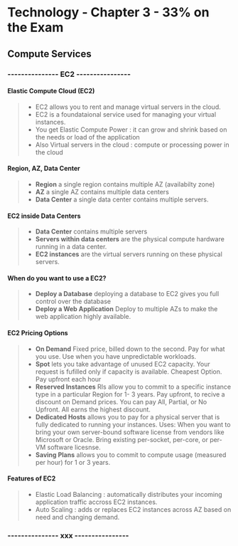 # Technology - Chapter 3 - 33% on the Exam 

## Compute Services 
### --------------- EC2 ----------------
#### Elastic Compute Cloud (EC2) 
> * EC2 allows you to rent and manage virtual servers in the cloud. <br/> 
> * EC2 is a foundataional service used for managing your virtual instances. 
> * You get Elastic Compute Power : it can grow and shrink based on the needs or load of the application <br/> 
> * Also Virtual servers in the cloud : compute or processing power in the cloud 

#### Region, AZ, Data Center  
> * **Region** a single region contains multiple AZ (availabilty zone) 
> * **AZ** a single AZ contains multiple data centers
> * **Data Center** a single data center contains multiple servers.

#### EC2 inside Data Centers
> * **Data Center** contains multiple servers 
> * **Servers within data centers** are the physical compute hardware running in a data center. 
> * **EC2 instances** are the virtual servers running on these physical servers. 

#### When do you want to use a EC2? 
> * **Deploy a Database** deploying a database to EC2 gives you full control over the database
> * **Deploy a Web Application** Deploy to multiple AZs to make the web application highly available. 

#### EC2 Pricing Options 
> * **On Demand** Fixed price, billed down to the second. Pay for what you use. Use when you have unpredictable workloads. 
> * **Spot** lets you take advantage of unused EC2 capacity. Your request is fufilled only if capacity is available. Cheapest Option. Pay upfront each hour
> * **Reserved Instances** RIs allow you to commit to a specific instance type in a particular Region for 1- 3 years. Pay upfront, to recive a discount on Demand prices. You can pay All, Partial, or No Upfront. All earns the highest discount. 
> * **Dedicated Hosts** allows you to pay for a physical server that is fully dedicated to running your instances. Uses: When you want to bring your own server-bound software license from vendors like Microsoft or Oracle. Bring existing per-socket, per-core, or per-VM software licesnse. 
> * **Saving Plans** allows you to commit to compute usage (measured per hour) for 1 or 3 years. 

#### Features of EC2 
> * Elastic Load Balancing : automatically distributes your incoming application traffic accross EC2 instances. 
> * Auto Scaling : adds or replaces EC2 instances across AZ based on need and changing demand. 



### --------------- xxx ----------------

